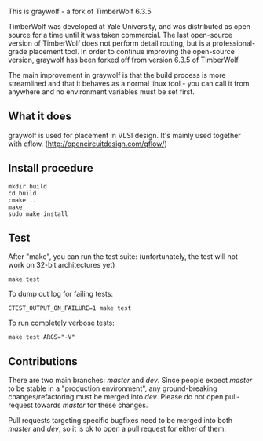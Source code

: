 This is graywolf - a fork of TimberWolf 6.3.5

TimberWolf was developed at Yale University, and was distributed as open source
for a time until it was taken commercial. The last open-source version of
TimberWolf does not perform detail routing, but is a professional-grade
placement tool. In order to continue improving the open-source version,
graywolf has been forked off from version 6.3.5 of TimberWolf.

The main improvement in graywolf is that the build process is more streamlined
and that it behaves as a normal linux tool - you can call it from anywhere and
no environment variables must be set first.

What it does
------------

graywolf is used for placement in VLSI design. It's mainly used together with
qflow. (http://opencircuitdesign.com/qflow/)

Install procedure
-----------------
```
mkdir build
cd build
cmake ..
make  
sudo make install  
```

Test
----

After "make", you can run the test suite: (unfortunately, the test will not work on 32-bit architectures yet)

```
make test
```

To dump out log for failing tests:

```
CTEST_OUTPUT_ON_FAILURE=1 make test
```

To run completely verbose tests:

```
make test ARGS="-V"
```


Contributions
-------------

There are two main branches: *master* and *dev*. Since people expect *master*
to be stable in a "production environment", any ground-breaking
changes/refactoring must be merged into *dev*. Please do not open pull-request
towards *master* for these changes.

Pull requests targeting specific bugfixes need to be merged into both *master*
and *dev*, so it is ok to open a pull request for either of them.
